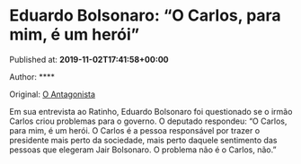 
# Eduardo Bolsonaro: “O Carlos, para mim, é um herói”

Published at: **2019-11-02T17:41:58+00:00**

Author: ****

Original: [O Antagonista](https://www.oantagonista.com/brasil/eduardo-bolsonaro-o-carlos-para-mim-e-um-heroi/)

Em sua entrevista ao Ratinho, Eduardo Bolsonaro foi questionado se o irmão Carlos criou problemas para o governo. O deputado respondeu:
“O Carlos, para mim, é um herói. O Carlos é a pessoa responsável por trazer o presidente mais perto da sociedade, mais perto daquele sentimento das pessoas que elegeram Jair Bolsonaro. O problema não é o Carlos, não.”

